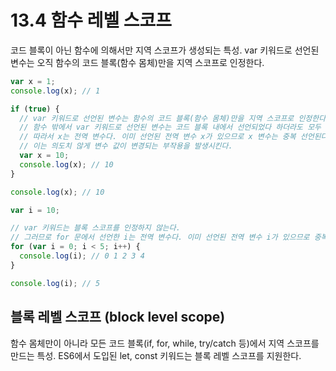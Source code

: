 # 13.4 함수 레벨 스코프

코드 블록이 아닌 함수에 의해서만 지역 스코프가 생성되는 특성.
var 키워드로 선언된 변수는 오직 함수의 코드 블록(함수 몸체)만을 지역 스코프로 인정한다.

```js
var x = 1;
console.log(x); // 1

if (true) {
  // var 키워드로 선언된 변수는 함수의 코드 블록(함수 몸체)만을 지역 스코프로 인정한다.
  // 함수 밖에서 var 키워드로 선언된 변수는 코드 블록 내에서 선언되었다 하더라도 모두 전역 변수다.
  // 따라서 x는 전역 변수다. 이미 선언된 전역 변수 x가 있으므로 x 변수는 중복 선언된다.
  // 이는 의도치 않게 변수 값이 변경되는 부작용을 발생시킨다.
  var x = 10;
  console.log(x); // 10
}

console.log(x); // 10
```

```js
var i = 10;

// var 키워드는 블록 스코프를 인정하지 않는다.
// 그러므로 for 문에서 선언한 i는 전역 변수다. 이미 선언된 전역 변수 i가 있으므로 중복 선언된다.
for (var i = 0; i < 5; i++) {
  console.log(i); // 0 1 2 3 4
}

console.log(i); // 5
```

## 블록 레벨 스코프 (block level scope)

함수 몸체만이 아니라 모든 코드 블록(if, for, while, try/catch 등)에서 지역 스코프를 만드는 특성.
ES6에서 도입된 let, const 키워드는 블록 레벨 스코프를 지원한다.
